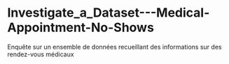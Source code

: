 # Investigate_a_Dataset---Medical-Appointment-No-Shows
 Enquête sur un ensemble de données recueillant des informations sur des rendez-vous médicaux
